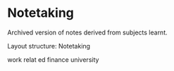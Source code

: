 # Notetaking
Archived version of notes derived from subjects learnt.

Layout structure:
Notetaking

work relat ed
finance
university 
